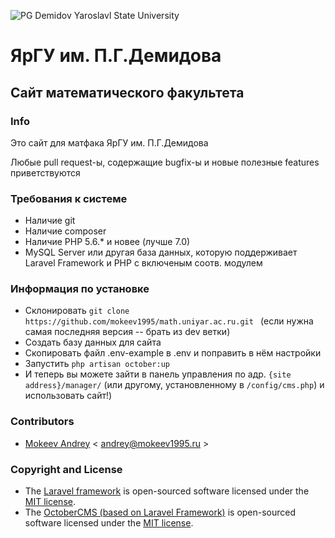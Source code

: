 ![PG Demidov Yaroslavl State University](https://upload.wikimedia.org/wikipedia/ru/2/28/Logo_demidovskiy_universitet.png)
# ЯрГУ им. П.Г.Демидова
## Сайт математического факультета

### Info

Это сайт для матфака ЯрГУ им. П.Г.Демидова 

Любые pull request-ы, содержащие bugfix-ы и новые полезные features приветствуются

### Требования к системе

* Наличие git
* Наличие composer
* Наличие PHP 5.6.* и новее (лучше 7.0)
* MySQL Server или другая база данных, которую поддерживает Laravel Framework и PHP с включеным соотв. модулем

### Информация по установке

* Склонировать `git clone https://github.com/mokeev1995/math.uniyar.ac.ru.git ` (если нужна самая последняя версия -- брать из dev ветки)
* Создать базу данных для сайта
* Скопировать файл .env-example в .env и поправить в нём настройки
* Запустить `php artisan october:up` 
* И теперь вы можете зайти в панель управления по адр. `{site address}/manager/` (или другому, установленному в `/config/cms.php`) и использовать сайт!)

### Contributors

* [Mokeev Andrey](http://mokeev1995.ru) \< andrey@mokeev1995.ru >

### Copyright and License

* The [Laravel framework](http://laravel.com) is open-sourced software licensed under the [MIT license](http://opensource.org/licenses/MIT).
* The [OctoberCMS (based on Laravel Framework)](https://github.com/octobercms/october) is open-sourced software licensed under the [MIT license](http://opensource.org/licenses/MIT).